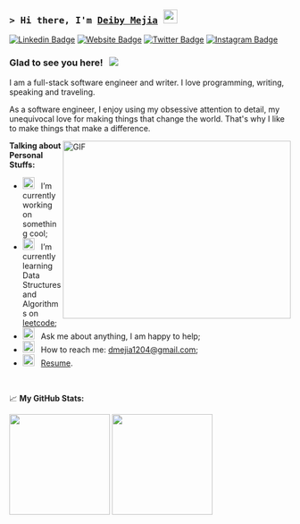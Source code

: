 ### <samp>&gt; Hi there, I'm <a href="https://deibymejiaruiz.vercel.app" target="_blank">Deiby Mejia</a> <img src="https://media.giphy.com/media/hvRJCLFzcasrR4ia7z/giphy.gif" width="25"> </samp>

[![Linkedin Badge](https://img.shields.io/badge/-LinkedIn-0e76a8?style=flat-square&logo=Linkedin&logoColor=white)](https://linkedin.com/in/deibymejia)
[![Website Badge](https://img.shields.io/badge/Website-3b5998?style=flat-square&logo=google-chrome&logoColor=white)](https://deibymejiaruiz.vercel.app)
[![Twitter Badge](https://img.shields.io/badge/-Twitter-00acee?style=flat-square&logo=Twitter&logoColor=white)](https://twitter.com/elmaedesistemas)
[![Instagram Badge](https://img.shields.io/badge/-Instagram-e4405f?style=flat-square&logo=Instagram&logoColor=white)](https://instagram.com/elmaedesistemas.dot/)

### Glad to see you here! &nbsp; ![](https://visitor-badge.glitch.me/badge?page_id=elmaedesistemas.elmaedesistemas)

I am a full-stack software engineer and writer. I love programming, writing, speaking and traveling.

As a software engineer, I enjoy using my obsessive attention to detail, my unequivocal love for making things that change the world. That's why I like to make things that make a difference.

<img align="right" alt="GIF" src="https://github.com/elmaedesistemas/elmaedesistemas/blob/main/assets/coding.gif?raw=true" width="408" height="318" />
  

**Talking about Personal Stuffs:**

- <img src="https://github.com/elmaedesistemas/elmaedesistemas/blob/main/assets/developer.gif?raw=true" width="21" />&nbsp;&nbsp; I’m currently working on something cool;
- <img src="https://github.com/elmaedesistemas/elmaedesistemas/blob/main/assets/lightning.gif?raw=true" width="21" />&nbsp;&nbsp; I’m currently learning Data Structures and Algorithms on [leetcode](https://leetcode.com/elmaedesistemas);
- <img src="https://github.com/elmaedesistemas/elmaedesistemas/blob/main/assets/message.gif?raw=true" width="21" />&nbsp;&nbsp; Ask me about anything, I am happy to help;
- <img src="https://github.com/elmaedesistemas/elmaedesistemas/blob/main/assets/letterbox.gif?raw=true" width="21" />&nbsp;&nbsp; How to reach me: dmejia1204@gmail.com;
- <img src="https://github.com/elmaedesistemas/elmaedesistemas/blob/main/assets/doc.gif?raw=true" width="21" />&nbsp;&nbsp; [Resume](https://deibymejiaruiz.vercel.app).

</br>


📈 **My GitHub Stats:**

<p>
  <img height="180em" src="https://github-readme-stats.vercel.app/api?username=elmaedesistemas&show_icons=true&hide_border=true&&count_private=true&include_all_commits=true" />
  <img height="180em" src="https://github-readme-stats.vercel.app/api/top-langs/?username=elmaedesistemas&exclude_repo=KNN-Image-Classification&show_icons=true&hide_border=true&layout=compact&langs_count=8"/>
</p>




